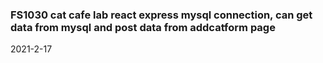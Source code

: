 ### FS1030 cat cafe lab react express mysql connection, can get data from mysql and post data from addcatform page

2021-2-17
